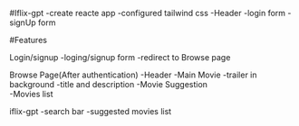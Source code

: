 #Iflix-gpt
-create reacte app
-configured tailwind css
-Header
-login form
-signUp form

#Features 

Login/signup
    -loging/signup form
    -redirect to Browse page

Browse Page(After authentication)
    -Header
    -Main Movie
        -trailer in background
        -title and description
        -Movie Suggestion  
            -Movies list

iflix-gpt 
    -search bar
    -suggested movies list